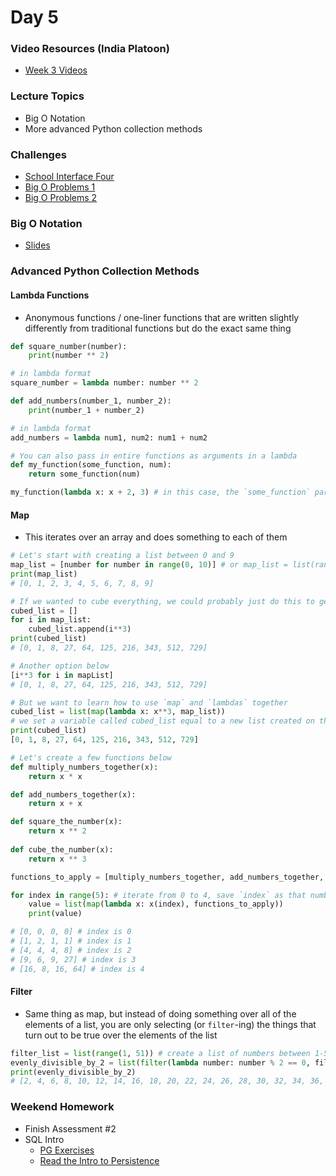 Day 5
====================
### Video Resources (India Platoon)
- [Week 3 Videos](https://www.youtube.com/playlist?list=PLu0CiQ7bzwERYl9BQgqCObTzijFbd73Oe)

### Lecture Topics
* Big O Notation
* More advanced Python collection methods

### Challenges
* [School Interface Four](https://github.com/indiaplatoon/school-interface-four)
* [Big O Problems 1](https://github.com/indiaplatoon/big-o)
* [Big O Problems 2](https://github.com/indiaplatoon/big-o-2)

### Big O Notation
* [Slides](https://docs.google.com/presentation/d/1RNYAhAkNF3-UR9rzlBOaWJ0fyYundS0TAGXEYRv-Ybo/edit#slide=id.g22ef87eb09_0_23)

### Advanced Python Collection Methods
#### Lambda Functions
- Anonymous functions / one-liner functions that are written slightly differently from traditional functions but do the exact same thing
```python
def square_number(number):
    print(number ** 2)

# in lambda format
square_number = lambda number: number ** 2

def add_numbers(number_1, number_2):
    print(number_1 + number_2)

# in lambda format
add_numbers = lambda num1, num2: num1 + num2

# You can also pass in entire functions as arguments in a lambda
def my_function(some_function, num):
    return some_function(num)

my_function(lambda x: x + 2, 3) # in this case, the `some_function` parameter is `lambda x: x + 2`. The answer to this would be 5
```

#### Map
- This iterates over an array and does something to each of them
```python
# Let's start with creating a list between 0 and 9
map_list = [number for number in range(0, 10)] # or map_list = list(range(0,10))
print(map_list)
# [0, 1, 2, 3, 4, 5, 6, 7, 8, 9]

# If we wanted to cube everything, we could probably just do this to get started
cubed_list = []
for i in map_list:
    cubed_list.append(i**3)
print(cubed_list)
# [0, 1, 8, 27, 64, 125, 216, 343, 512, 729]

# Another option below
[i**3 for i in mapList]
# [0, 1, 8, 27, 64, 125, 216, 343, 512, 729]

# But we want to learn how to use `map` and `lambdas` together
cubed_list = list(map(lambda x: x**3, map_list))
# we set a variable called cubed_list equal to a new list created on the right side of the equals sign. `map` takes in two arguments: the function that you're going to run and the array you are going to iterate over. We will `map` over a collection (iterate over every single element of the array) and save it as `x`. From there, we'll raise that number `x` to the third power.
print(cubed_list)
[0, 1, 8, 27, 64, 125, 216, 343, 512, 729]

# Let's create a few functions below
def multiply_numbers_together(x):
    return x * x

def add_numbers_together(x):
    return x + x

def square_the_number(x):
    return x ** 2
    
def cube_the_number(x):
    return x ** 3

functions_to_apply = [multiply_numbers_together, add_numbers_together, square_the_number, cube_the_number]

for index in range(5): # iterate from 0 to 4, save `index` as that number
    value = list(map(lambda x: x(index), functions_to_apply))
    print(value)

# [0, 0, 0, 0] # index is 0
# [1, 2, 1, 1] # index is 1
# [4, 4, 4, 8] # index is 2
# [9, 6, 9, 27] # index is 3
# [16, 8, 16, 64] # index is 4
```

#### Filter
- Same thing as map, but instead of doing something over all of the elements of a list, you are only selecting (or `filter`-ing) the things that turn out to be true over the elements of the list
```python
filter_list = list(range(1, 51)) # create a list of numbers between 1-50
evenly_divisible_by_2 = list(filter(lambda number: number % 2 == 0, filter_list))
print(evenly_divisible_by_2)
# [2, 4, 6, 8, 10, 12, 14, 16, 18, 20, 22, 24, 26, 28, 30, 32, 34, 36, 38, 40, 42, 44, 46, 48]
```

### Weekend Homework
* Finish Assessment #2
* SQL Intro
  * [PG Exercises](https://pgexercises.com/)
  * [Read the Intro to Persistence](https://github.com/indiaplatoon/curriculum/blob/master/week-04/readings/persistence-intro.md)
